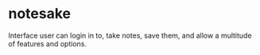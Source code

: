# notesake
 Interface user can login in to, take notes, save them, and allow a multitude of features and options.
